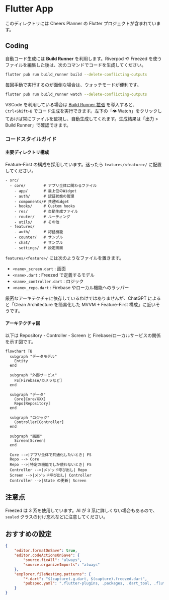 # Flutter App

このディレクトリには Cheers Planner の Flutter プロジェクトが含まれています。

## Coding

自動コード生成には **Build Runner** を利用します。Riverpod や Freezed を使うファイルを編集した後は、次のコマンドでコードを生成してください。

```sh
flutter pub run build_runner build --delete-conflicting-outputs
```

毎回手動で実行するのが面倒な場合は、ウォッチモードが便利です。

```sh
flutter pub run build_runner watch --delete-conflicting-outputs
```

VSCode を利用している場合は [Build Runner 拡張](https://marketplace.visualstudio.com/items?itemName=GaetSchwartz.build-runner) を導入すると、`Ctrl+Shift+B` でコード生成を実行できます。左下の「👁 Watch」をクリックしておけば常にファイルを監視し、自動生成してくれます。生成結果は「出力 > Build Runner」で確認できます。

### コードスタイルガイド
#### 主要ディレクトリ構成
Feature-First の構成を採用しています。迷ったら `features/<feature>/` に配置してください。

```
- src/
  - core/        # アプリ全体に関わるファイル
    - app/       # 最上位のWidget
    - auth/      # 認証状態の管理
    - components/# 共通Widget
    - hooks/     # Custom hooks
    - res/       # 自動生成ファイル
    - router/    # ルーティング
    - utils/     # その他
  - features/
    - auth/      # 認証機能
    - counter/   # サンプル
    - chat/      # サンプル
    - settings/  # 設定画面
```

`features/<feature>/` には次のようなファイルを置きます。

- `<name>_screen.dart` : 画面
- `<name>.dart` : Freezed で定義するモデル
- `<name>_controller.dart` : ロジック
- `<name>_repo.dart` : Firebase やローカル機能へのラッパー

厳密なアーキテクチャに依存しているわけではありませんが、ChatGPT によると「Clean Architecture を簡易化した MVVM + Feature-First 構成」に近いそうです。

#### アーキテクチャ図

以下は Repository・Controller・Screen と Firebase/ローカルサービスの関係を示す図です。

```mermaid
flowchart TB
  subgraph "データモデル"
    Entity
  end

  subgraph "外部サービス"
    FS[Firebase/カメラなど]
  end

  subgraph "データ"
    Core[Core/XXX]
    Repo[Repository]
  end

  subgraph "ロジック"
    Controller[Controller]
  end

  subgraph "画面"
    Screen[Screen]
  end

  Core -->|アプリ全体で共通化したいとき| FS
  Repo --> Core
  Repo -->|特定の機能でしか使わないとき| FS
  Controller -->|メソッド呼び出し| Repo
  Screen -->|メソッド呼び出し| Controller
  Controller -->|State の更新| Screen
```

## 注意点
Freezed は 3 系を使用しています。AI が 3 系に詳しくない場合もあるので、`sealed` クラスの付け忘れなどに注意してください。

## おすすめの設定
```json
{
    "editor.formatOnSave": true,
    "editor.codeActionsOnSave": {
        "source.fixAll": "always",
        "source.organizeImports": "always"
    },
    "explorer.fileNesting.patterns": {
        "*.dart": "$(capture).g.dart, $(capture).freezed.dart",
        "pubspec.yaml": ".flutter-plugins, .packages, .dart_tool, .flutter-plugins-dependencies, .metadata, .packages, pubspec.lock, build.yaml, analysis_options.yaml, all_lint_rules.yaml, devtools_options.yaml, l10n.yaml, dart_test.yaml, custom_lint.log, untranslated_messages_file.txt, flutter*.yaml"
    }
}
```
